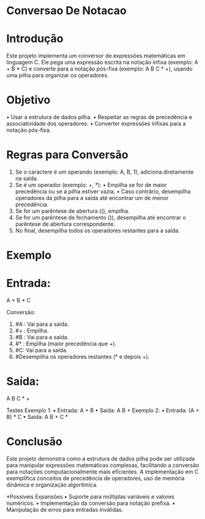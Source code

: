 # Conversao De Notacao

# Introdução
Este projeto implementa um conversor de expressões matemáticas em linguagem C. Ele pega uma expressão escrita na notação infixa (exemplo: A + B * C) e converte para a notação pós-fixa (exemplo: A B C * +), usando uma pilha para organizar os operadores.

# Objetivo
• Usar a estrutura de dados pilha.
• Respeitar as regras de precedência e associatividade dos operadores.
• Converter expressões infixas para a notação pós-fixa.

# Regras para Conversão
1. Se o caractere é um operando (exemplo: A, B, 1), adiciona diretamente na saída.
2. Se é um operador (exemplo: +, *):
• Empilha se for de maior precedência ou se a pilha estiver vazia.
• Caso contrário, desempilha operadores da pilha para a saída até encontrar um de menor precedência.
3. Se for um parêntese de abertura ((), empilha.
4. Se for um parêntese de fechamento ()), desempilha até encontrar o parêntese de abertura correspondente.
5. No final, desempilha todos os operadores restantes para a saída.

# Exemplo

# Entrada:
 A + B * C

Conversão:
1. #A : Vai para a saída.
2. #+ : Empilha.
3. #B : Vai para a saída.
4. #* : Empilha (maior precedência que +).
5. #C: Vai para a saída.
6. #Desempilha os operadores restantes (* e depois +).

# Saída:
 A B C * +

Testes
Exemplo 1:
• Entrada: A + B
• Saída: A B +
Exemplo 2:
• Entrada: (A + B) * C
• Saída: A B + C *

# Conclusão
Este projeto demonstra como a estrutura de dados pilha pode ser utilizada para manipular expressões matemáticas complexas, facilitando a conversão para notações computacionalmente mais eficientes. A implementação em C exemplifica conceitos de precedência de operadores, uso de memória dinâmica e organização algorítmica.

*Possíveis Expansões
• Suporte para múltiplas variáveis e valores numéricos.
• Implementação da conversão para notação prefixa.
• Manipulação de erros para entradas inválidas.
